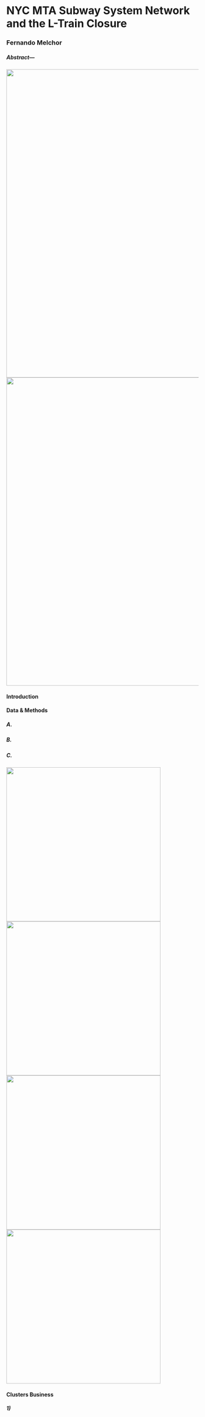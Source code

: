 # NYC MTA Subway System Network and the L-Train Closure

### Fernando Melchor

##### Abstract—

<img src="/Data/2-0normal.gif" width="808">
<img src="/Data/2-0test.gif" width="808">



#### Introduction


#### Data & Methods
##### A. 


##### B. 
##### C. 

<img src="/Data/2-1normal.gif" width="404">
<img src="/Data/2-1test.gif" width="404">



<img src="/Data/2-1normal.gif" width="404">
<img src="/Data/2-1test.gif" width="404">

#### Clusters Business
##### 1) 

